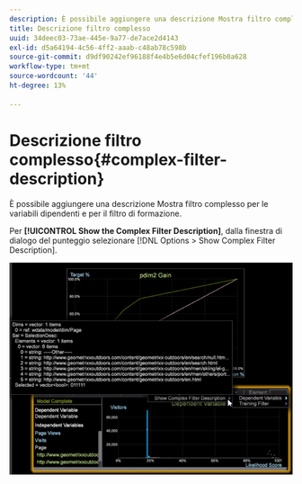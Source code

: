 ```yaml
---
description: È possibile aggiungere una descrizione Mostra filtro complesso per le variabili dipendenti e per il filtro di formazione.
title: Descrizione filtro complesso
uuid: 34deec03-73ae-445e-9a77-de7ace2d4143
exl-id: d5a64194-4c56-4ff2-aaab-c48ab78c598b
source-git-commit: d9df90242ef96188f4e4b5e6d04cfef196b0a628
workflow-type: tm+mt
source-wordcount: '44'
ht-degree: 13%

---
```


# Descrizione filtro complesso{#complex-filter-description}

È possibile aggiungere una descrizione Mostra filtro complesso per le variabili dipendenti e per il filtro di formazione.

Per **[!UICONTROL Show the Complex Filter Description]**, dalla finestra di dialogo del punteggio selezionare [!DNL Options > Show Complex Filter Description].

![](assets/propensity_Show_complex.png)
